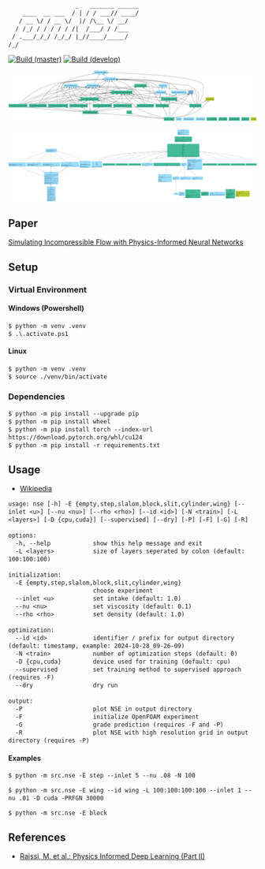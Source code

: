 ```text
                   _   _______ ______
    ____  __ ___  / | / / ___// ____/
   / __ \/ / __ \/  |/ /\__ \/ __/   
  / /_/ / / / / / /|  /___/ / /___   
 / .___/_/_/ /_/_/ |_//____/_____/   
/_/                                  
```

[![Build (master)](https://github.com/s9latimm/pinnse/actions/workflows/master.yml/badge.svg?branch=master)](https://github.com/s9latimm/pinnse/actions/workflows/master.yml)
[![Build (develop)](https://github.com/s9latimm/pinnse/actions/workflows/delevop.yml/badge.svg?branch=develop)](https://github.com/s9latimm/pinnse/actions/workflows/delevop.yml)

[![UML](images/packages.svg)](https://github.com/s9latimm/pinnse/releases/latest/download/packages.pdf)

[![UML](images/classes.svg)](https://github.com/s9latimm/pinnse/releases/latest/download/classes.pdf)

## Paper

[Simulating Incompressible Flow with Physics-Informed Neural Networks](https://raw.githubusercontent.com/s9latimm/pinnse/master/paper_final.pdf)

## Setup

### Virtual Environment

#### Windows (Powershell)

```shell
$ python -m venv .venv
$ .\.activate.ps1
```


#### Linux

```shell
$ python -m venv .venv
$ source ./venv/bin/activate
```

### Dependencies

```shell
$ python -m pip install --upgrade pip
$ python -m pip install wheel
$ python -m pip install torch --index-url https://download.pytorch.org/whl/cu124
$ python -m pip install -r requirements.txt
```

## Usage

- [Wikipedia](https://en.wikipedia.org/wiki/Navier%E2%80%93Stokes_equations#Incompressible_flow)

```text
usage: nse [-h] -E {empty,step,slalom,block,slit,cylinder,wing} [--inlet <u>] [--nu <nu>] [--rho <rho>] [--id <id>] [-N <train>] [-L <layers>] [-D {cpu,cuda}] [--supervised] [--dry] [-P] [-F] [-G] [-R]

options:
  -h, --help            show this help message and exit
  -L <layers>           size of layers seperated by colon (default: 100:100:100)

initialization:
  -E {empty,step,slalom,block,slit,cylinder,wing}
                        choose experiment
  --inlet <u>           set intake (default: 1.0)
  --nu <nu>             set viscosity (default: 0.1)
  --rho <rho>           set density (default: 1.0)

optimization:
  --id <id>             identifier / prefix for output directory (default: timestamp, example: 2024-10-28_09-26-09)
  -N <train>            number of optimization steps (default: 0)
  -D {cpu,cuda}         device used for training (default: cpu)
  --supervised          set training method to supervised approach (requires -F)
  --dry                 dry run

output:
  -P                    plot NSE in output directory
  -F                    initialize OpenFOAM experiment
  -G                    grade prediction (requires -F and -P)
  -R                    plot NSE with high resolution grid in output directory (requires -P)
```

#### Examples

```shell
$ python -m src.nse -E step --inlet 5 --nu .08 -N 100
```

```shell
$ python -m src.nse -E wing --id wing -L 100:100:100:100 --inlet 1 --nu .01 -D cuda -PRFGN 30000
```

```shell
$ python -m src.nse -E block
```

## References

- [Raissi, M. et al.: Physics Informed Deep Learning (Part II)](https://arxiv.org/pdf/1711.10566)
